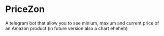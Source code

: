 # PriceZon
A telegram bot that allow you to see minium, maxium and current price of an Amazon product (in future version also a chart eheheh)
